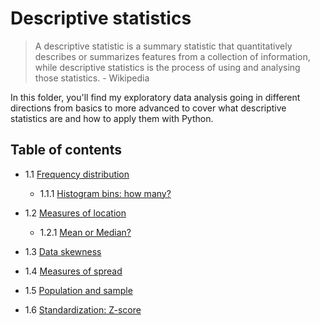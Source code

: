 # Descriptive statistics

> A descriptive statistic is a summary statistic that quantitatively describes or summarizes features from a collection of information, while descriptive statistics is the process of using and analysing those statistics. - Wikipedia

In this folder, you'll find my exploratory data analysis going in different directions from basics to more advanced to cover what descriptive statistics are and how to apply them with Python.

## Table of contents

- 1.1 [Frequency distribution](./1_1_0_frequency_distribution.ipynb)

  - 1.1.1 [Histogram bins: how many?](./1_1_1_histogram_bins.ipynb)

- 1.2 [Measures of location](./1_2_0_measures_of_location.ipynb)

  - 1.2.1 [Mean or Median?](./1_2_1_mean_or_median.ipynb)

- 1.3 [Data skewness](1_3_data_skewness.ipynb/)

- 1.4 [Measures of spread](./1_4_measures_of_spread.ipynb)

- 1.5 [Population and sample](./1_5_population_and_sample.ipynb)

- 1.6 [Standardization: Z-score](./1_6_0_standardization_z_score.ipynb)
